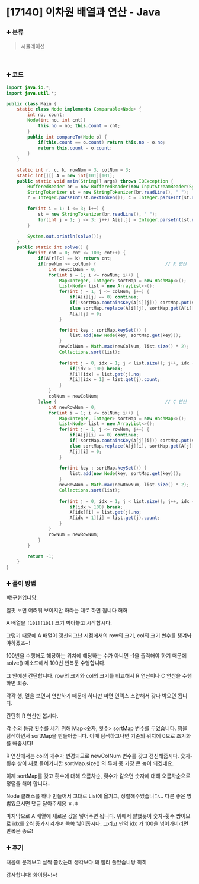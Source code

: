 # [17140] 이차원 배열과 연산 - Java

###  :heavy_plus_sign: 분류

> 시뮬레이션
>

​

### :heavy_plus_sign: 코드

```java
import java.io.*;
import java.util.*;

public class Main {
	static class Node implements Comparable<Node> {
		int no, count;
		Node(int no, int cnt){
			this.no = no; this.count = cnt;
		}
		public int compareTo(Node o) {
			if(this.count == o.count) return this.no - o.no;
			return this.count - o.count;
		}
	}
	
	static int r, c, k, rowNum = 3, colNum = 3;
	static int[][] A = new int[101][101];
	public static void main(String[] args) throws IOException {
		BufferedReader br = new BufferedReader(new InputStreamReader(System.in));
		StringTokenizer st = new StringTokenizer(br.readLine(), " ");
		r = Integer.parseInt(st.nextToken()); c = Integer.parseInt(st.nextToken()); k = Integer.parseInt(st.nextToken());
		
		for(int i = 1; i <= 3; i++) {
			st = new StringTokenizer(br.readLine(), " ");
			for(int j = 1; j <= 3; j++) A[i][j] = Integer.parseInt(st.nextToken());
		}
		
		System.out.println(solve());
	}
	public static int solve() {
		for(int cnt = 0; cnt <= 100; cnt++) {
			if(A[r][c] == k) return cnt;
			if(rowNum >= colNum) {							// R 연산
				int newColNum = 0;
				for(int i = 1; i <= rowNum; i++) {
					Map<Integer, Integer> sortMap = new HashMap<>();
					List<Node> list = new ArrayList<>();
					for(int j = 1; j <= colNum; j++) {
						if(A[i][j] == 0) continue;
						if(!sortMap.containsKey(A[i][j])) sortMap.put(A[i][j], 1);
						else sortMap.replace(A[i][j], sortMap.get(A[i][j]) + 1);
						A[i][j] = 0;
					}

					for(int key : sortMap.keySet()) {
						list.add(new Node(key, sortMap.get(key)));
					}
					newColNum = Math.max(newColNum, list.size() * 2);
					Collections.sort(list);
					
					for(int j = 0, idx = 1; j < list.size(); j++, idx += 2) {
						if(idx > 100) break;
						A[i][idx] = list.get(j).no;
						A[i][idx + 1] = list.get(j).count;
					}
				}
				colNum = newColNum;
			}else {											// C 연산
				int newRowNum = 0;
				for(int i = 1; i <= colNum; i++) {
					Map<Integer, Integer> sortMap = new HashMap<>();
					List<Node> list = new ArrayList<>();
					for(int j = 1; j <= rowNum; j++) {
						if(A[j][i] == 0) continue;
						if(!sortMap.containsKey(A[j][i])) sortMap.put(A[j][i], 1);
						else sortMap.replace(A[j][i], sortMap.get(A[j][i]) + 1);
						A[j][i] = 0;
					}
					
					for(int key : sortMap.keySet()) {
						list.add(new Node(key, sortMap.get(key)));
					}
					newRowNum = Math.max(newRowNum, list.size() * 2);
					Collections.sort(list);
					
					for(int j = 0, idx = 1; j < list.size(); j++, idx += 2) {
						if(idx > 100) break;
						A[idx][i] = list.get(j).no;
						A[idx + 1][i] = list.get(j).count;
					}
				}
				rowNum = newRowNum;
			}
		}

		return -1;
	}
}
```



### :heavy_plus_sign: 풀이 방법

빡!구현입니당.

얼핏 보면 어려워 보이지만 하라는 대로 하면 됩니다 허허



A 배열을 `[101][101]` 크기 박아놓고 시작합시다.

그렇기 때문에 A 배열이 갱신되고난 시점에서의 row의 크기, col의 크기 변수를 챙겨놔야하겠죠~!

 

100번을 수행해도 해당하는 위치에 해당하는 수가 아니면 -1을 출력해야 하기 때문에 solve() 메소드에서 100번 반복문 수행합니다.

 

그 안에선 간단합니다. row의 크기와 col의 크기를 비교해서 R 연산이나 C 연산을 수행하면 되죵.

각각 행, 열을 보면서 연산하기 때문에 하나만 짜면 인덱스 스왑해서 갖다 박으면 됩니다.

 

간단히 R 연산만 봅시다.

각 수의 등장 횟수를 세기 위해 Map<숫자, 횟수> sortMap 변수를 두었습니다. 행을 탐색하면서 sortMap을 만들어줍니다. 이때 탐색하고나면 기존의 위치에 0으로 초기화를 해줍시다!

R 연산에서는 col의 개수가 변경되므로 newColNum 변수를 갖고 갱신해줍시다. 숫자-횟수 쌍이 새로 들어가니깐 sortMap.size() 의 두배 중 가장 큰 놈이 되겠네요.

 

이제 sortMap를 갖고 횟수에 대해 오름차순, 횟수가 같으면 숫자에 대해 오름차순으로 정렬을 해야 합니다..

Node 클래스를 하나 만들어서 고대로 List에 옮기고, 정렬해주었습니다... 다른 좋은 방법있으시면 댓글 달아주세용 ㅎ.ㅎ

 

마지막으로 A 배열에 새로운 값을 넣어주면 됩니다. 위에서 말했듯이 숫자-횟수 쌍이므로 idx를 2씩 증가시켜가며 쏙쏙 넣어줍시다. 그리고 만약 idx 가 100을 넘어가버리면 반복문 종료!



### :heavy_plus_sign: 후기

처음에 문제보고 살짝 쫄았는데 생각보다 꽤 빨리 풀었습니당 히히

감사합니다! 화이팅~!~!